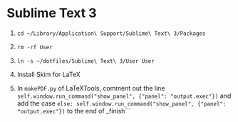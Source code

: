 Sublime Text 3
==============

1. ```cd ~/Library/Application\ Support/Sublime\ Text\ 3/Packages```

2. ```rm -rf User```

3. ```ln -s ~/dotfiles/Sublime\ Text\ 3/User User```

4. Install Skim for LaTeX

5. In ```makePDF.py``` of LaTeXTools, comment out the line ```self.window.run_command("show_panel", {"panel": "output.exec"})``` and add the case ```else: self.window.run_command("show_panel", {"panel": "output.exec"})``` to the end of 
_finish```